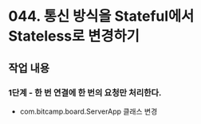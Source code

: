 # 044. 통신 방식을 Stateful에서 Stateless로 변경하기

## 작업 내용

### 1단계 - 한 번 연결에 한 번의 요청만 처리한다.

- com.bitcamp.board.ServerApp 클래스 변경
